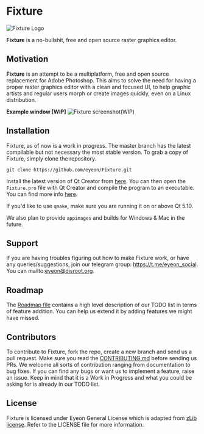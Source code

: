 # Fixture
![Fixture Logo](https://image.ibb.co/db15Lz/logo_small.png)

**Fixture** is a no-bullshit, free and open source raster graphics editor.

## Motivation

**Fixture** is an attempt to be a multiplatform, free and open source replacement for Adobe Photoshop. This aims to solve the need for having a proper raster graphics editor with a clean and focused UI, to help graphic artists and regular users morph or create images quickly, even on a Linux distribution.

**Example window [WIP]**
![Fixture screenshot(WIP)](https://image.ibb.co/mL8Hdz/screenshot_20180727_153726.png)

## Installation

Fixture, as of now is a work in progress. The master branch has the latest compilable but not necessary the most stable version. To grab a copy of Fixture, simply clone the repository.

`git clone https://github.com/eyeon/Fixture.git `

Install the latest version of Qt Creator from [here](https://www.qt.io/download).
You can then open the `Fixture.pro` file with Qt Creator and compile the program to an executable. You can find more info [here](https://doc.qt.io/qtcreator/creator-building-running.html).

If you'd like to use `qmake`, make sure you are running it on or above Qt 5.10.

We also plan to provide `appimages` and builds for Windows & Mac in the future.

## Support
If you are having troubles figuring out how to make Fixture work, or have any queries/suggestions, join our telegram group:
https://t.me/eyeon_social. You can mailto:eyeon@disroot.org.

## Roadmap

The [Roadmap file](https://github.com/eyeon/Fixture/blob/master/ROADMAP.md) contains a high level description of our TODO list in terms of feature addition. You can help us extend it by adding features we might have missed.

## Contributors

To contribute to Fixture, fork the repo, create a new branch and send us a pull request. Make sure you read the [CONTRIBUTING.md](https://github.com/eyeon/Fixture/blob/master/CONTRIBUTING.md) before sending us PRs. We welcome all sorts of contribution ranging from documentation to bug fixes. If you can find any bugs or want us to implement a feature, raise an issue. Keep in mind that it is a Work in Progress and what you could be asking for is already in our TODO list.

## License

Fixture is licensed under Eyeon General License which is adapted from [zLib license](https://www.zlib.net/zlib_license.html). Refer to the LICENSE file for more information.
